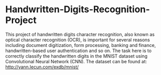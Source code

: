 # Handwritten-Digits-Recognition-Project

This project of handwritten digits character recognition, also known as optical character recognition (OCR), is important for several reasons including document digitization, form processing, banking and finance, handwritten-based user authentication and so on. The task here is to correctly classify the handwritten digits in the MNIST dataset using Convolutional Neural Network (CNN). The dataset can be found at: http://yann.lecun.com/exdb/mnist/
